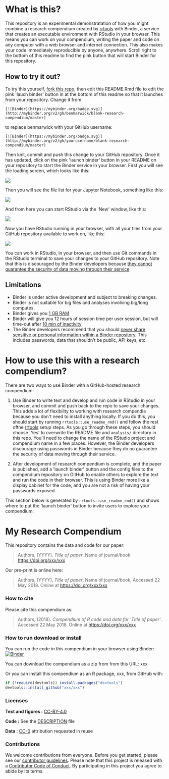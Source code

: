 
<!-- README.md is generated from README.Rmd. Please edit that file -->
What is this?
=============

This repository is an experimental demonstratation of how you might combine a research compendium created by [rrtools](https://github.com/benmarwick/rrtools) with Binder, a service that creates an executable environment with RStudio in your browser. This means you can work on your compendium, writing the paper and code on any computer with a web browser and internet connection. This also makes your code immediately reproducible by anyone, anywhere. Scroll right to the bottom of this readme to find the pink button that will start Binder for this repository.

How to try it out?
------------------

To try this yourself, [fork this repo](https://github.com/benmarwick/blank-research-compendium#fork-destination-box), then edit this README.Rmd file to edit the pink 'lauch binder' button in at the bottom of this readme so that it launches from your repository. Change it from:

`[![Binder](https://mybinder.org/badge.svg)](http://mybinder.org/v2/gh/benmarwick/blank-research-compendium/master)`

to replace benmarwick with your GitHub username:

`[![Binder](https://mybinder.org/badge.svg)](http://mybinder.org/v2/gh/yourusername/blank-research-compendium/master)`

Then knit, commit and push this change to your GitHub repository. Once it has updated, click on the pink 'launch binder' button in your README on your repository to start the Binder service in your browser. First you will see the loading screen, which looks like this:

![](readme-images/binder-launching.png)

Then you will see the file list for your Jupyter Notebook, something like this:

![](readme-images/binder-launched.png)

And from here you can start RStudio via the 'New' window, like this:

![](readme-images/binder-launch-rstudio.png)

Now you have RStudio running in your browser, with all your files from your GitHub repository available to work on, like this:

![](readme-images/binder-rstudio-open.png)

You can work in RStudio, in your browser, and then use Git commands in the RStudio terminal to save your changes to your GitHub repository. Note that this is discouraged by the Binder developers because [they cannot guarantee the security of data moving through their service](https://mybinder.readthedocs.io/en/latest/faq.html#can-i-push-data-from-my-binder-session-back-to-my-repository)

Limitations
-----------

-   Binder is under active development and subject to breaking changes.
-   Binder is not suitable for big files and analyses involving big/long computes.
-   Binder gives you [1 GB RAM](https://mybinder.readthedocs.io/en/latest/faq.html#user-memory)
-   Binder will give you 12 hours of session time per user session, but will time-out after [10 min of inactivity](https://mybinder.readthedocs.io/en/latest/faq.html#how-long-will-my-binder-session-last)
-   The Binder developers recommend that you should [never share sensitive or personal information within a Binder repository](https://mybinder.readthedocs.io/en/latest/faq.html#how-secure-is-mybinder-org). This includes passwords, data that shouldn’t be public, API keys, etc.

How to use this with a research compendium?
===========================================

There are two ways to use Binder with a GitHub-hosted research compendium:

1.  Use Binder to write text and develop and run code in RStudio in your browser, and commit and push back to the repo to save your changes. This adds a lot of flexibility to working with research compendia because you don't need to install anything locally. If you do this, you should start by running `rrtools::use_readme_rmd()` and follow the rest ofthe [rrtools](https://github.com/benmarwick/rrtools) setup steps. As you go through these steps, you should choose 'Yes' to overwrite the README file and `analysis/` directory in this repo. You'll need to change the name of the RStudio project and compendium name in a few places. However, the Binder developers discourage using passwords in Binder because they do no guarantee the security of data moving through their service.

2.  After development of research compendium is complete, and the paper is published, add a 'launch binder' button and the config files to the compendium repository on GitHub to enable others to explore the text and run the code in their browser. This is using Binder more like a display cabinet for the code, and you are not a risk of having your passwords exposed.

This section below is generated by `rrtools::use_readme_rmd()` and shows where to put the 'launch binder' button to invite users to explore your compendium:

My Research Compendium
======================

This repository contains the data and code for our paper:

> Authors, (YYYY). *Title of paper*. Name of journal/book <https://doi.org/xxx/xxx>

Our pre-print is online here:

> Authors, (YYYY). *Title of paper*. Name of journal/book, Accessed 22 May 2018. Online at <https://doi.org/xxx/xxx>

### How to cite

Please cite this compendium as:

> Authors, (2018). *Compendium of R code and data for 'Title of paper'*. Accessed 22 May 2018. Online at <https://doi.org/xxx/xxx>

### How to run download or install

You can run the code in this compendium in your browser using Binder: [![Binder](https://mybinder.org/badge.svg)](http://mybinder.org/v2/gh/benmarwick/blank-research-compendium/master)

You can download the compendium as a zip from from this URL: xxx

Or you can install this compendium as an R package, xxx, from GitHub with:

``` r
if (!require(devtools)) install.packages("devtools")
devtools::install_github("xxx/xxx")
```

### Licenses

**Text and figures :** [CC-BY-4.0](http://creativecommons.org/licenses/by/4.0/)

**Code :** See the [DESCRIPTION](DESCRIPTION) file

**Data :** [CC-0](http://creativecommons.org/publicdomain/zero/1.0/) attribution requested in reuse

### Contributions

We welcome contributions from everyone. Before you get started, please see our [contributor guidelines](CONTRIBUTING.md). Please note that this project is released with a [Contributor Code of Conduct](CONDUCT.md). By participating in this project you agree to abide by its terms.
